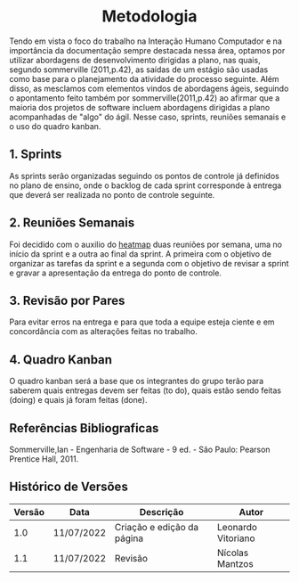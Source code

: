 # <center> Metodologia 

Tendo em vista o foco do trabalho na Interação Humano Computador e na importância da documentação sempre destacada nessa área,
optamos por utilizar abordagens de desenvolvimento dirigidas a plano, nas quais,
segundo sommerville (2011,p.42), as saídas de um estágio são
usadas como base para o planejamento da atividade do processo seguinte. Além disso, as mesclamos 
com elementos vindos de abordagens ágeis, seguindo o apontamento feito também por sommerville(2011,p.42) ao afirmar
que a maioria dos projetos de software incluem abordagens dirigidas a plano acompanhadas de "algo" do ágil. Nesse caso,
sprints, reuniões semanais e o uso do quadro kanban.

## 1. Sprints
As sprints serão organizadas seguindo os pontos de controle já definidos no plano
de ensino, onde o backlog de cada sprint corresponde à entrega que
deverá ser realizada no ponto de controle seguinte.

## 2. Reuniões Semanais
Foi decidido com o auxilio do [heatmap](planejamento/heatmap.md) duas reuniões por semana,
uma no início da sprint e a outra ao final da sprint. A primeira com o
objetivo de organizar as tarefas da sprint e a segunda com o objetivo de revisar
a sprint e gravar a apresentação da entrega do ponto de controle.

## 3. Revisão por Pares
Para evitar erros na entrega e para que toda a equipe esteja ciente e em concordância com
as alterações feitas no trabalho.

## 4. Quadro Kanban
O quadro kanban será a base que os integrantes do grupo terão para
saberem quais entregas devem ser feitas (to do), quais estão sendo feitas (doing) e quais já foram feitas (done).

## Referências Bibliograficas
Sommerville,Ian - Engenharia de Software - 9 ed. - São Paulo: Pearson Prentice Hall, 2011.

## Histórico de Versões
| Versão | Data       | Descrição                  | Autor             |
|--------|------------|----------------------------|-------------------|
| 1.0    | 11/07/2022 | Criação e edição da página | Leonardo  Vitoriano |
| 1.1    | 11/07/2022 | Revisão | Nícolas Mantzos |
